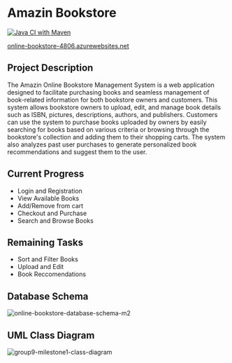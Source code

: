 # Amazin Bookstore

[![Java CI with Maven](https://github.com/waheebh1/online-bookstore/actions/workflows/maven.yml/badge.svg)](https://github.com/waheebh1/online-bookstore/actions/workflows/maven.yml)
 
[online-bookstore-4806.azurewebsites.net](online-bookstore-4806.azurewebsites.net)

## Project Description

The Amazin Online Bookstore Management System is a web application designed to facilitate purchasing books and seamless management of book-related information for both bookstore owners and customers. This system allows bookstore owners to upload, edit, and manage book details such as ISBN, pictures, descriptions, authors, and publishers. Customers can use the system to purchase books uploaded by owners by easily searching for books based on various criteria or browsing through the bookstore's collection and adding them to their shopping carts. The system also analyzes past user purchases to generate personalized book recommendations and suggest them to the user.

## Current Progress
- Login and Registration
- View Available Books
- Add/Remove from cart
- Checkout and Purchase
- Search and Browse Books

## Remaining Tasks
- Sort and Filter Books
- Upload and Edit
- Book Reccomendations

## Database Schema
![online-bookstore-database-schema-m2](https://github.com/waheebh1/online-bookstore/assets/49663595/0ed4487a-a9b6-4a75-b04e-2954c280dd12)


## UML Class Diagram
![group9-milestone1-class-diagram](https://github.com/waheebh1/online-bookstore/assets/59773247/0d5f6621-c6a0-47c2-8bfa-755dad0edfa5)

